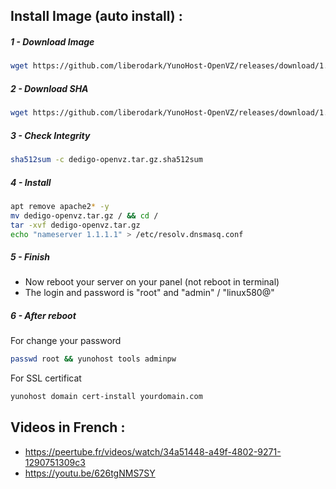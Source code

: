 ## Install Image (auto install) :

#####  1 - Download Image
```bash
wget https://github.com/liberodark/YunoHost-OpenVZ/releases/download/1.0/dedigo-openvz.tar.gz
```
##### 2 - Download SHA
```bash
wget https://github.com/liberodark/YunoHost-OpenVZ/releases/download/1.0/dedigo-openvz.tar.gz.sha512sum
```

##### 3 - Check Integrity
```bash
sha512sum -c dedigo-openvz.tar.gz.sha512sum
```
##### 4 - Install

```bash
apt remove apache2* -y
mv dedigo-openvz.tar.gz / && cd /
tar -xvf dedigo-openvz.tar.gz
echo "nameserver 1.1.1.1" > /etc/resolv.dnsmasq.conf
```

##### 5 - Finish
- Now reboot your server on your panel (not reboot in terminal)
- The login and password is "root" and "admin" / "linux580@"

##### 6 - After reboot 

For change your password
```bash
passwd root && yunohost tools adminpw
```

For SSL certificat
```bash
yunohost domain cert-install yourdomain.com
```


## Videos in French :

- https://peertube.fr/videos/watch/34a51448-a49f-4802-9271-1290751309c3
- https://youtu.be/626tgNMS7SY
